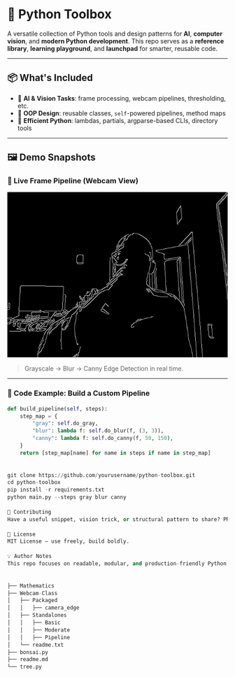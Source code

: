 # 🧰 Python Toolbox

A versatile collection of Python tools and design patterns for **AI**, **computer vision**, and **modern Python development**. This repo serves as a **reference library**, **learning playground**, and **launchpad** for smarter, reusable code.

---

## 📦 What's Included

- 🧠 **AI & Vision Tasks**: frame processing, webcam pipelines, thresholding, etc.
- 🧱 **OOP Design**: reusable classes, `self`-powered pipelines, method maps
- 🧪 **Efficient Python**: lambdas, partials, argparse-based CLIs, directory tools

---

## 🖼️ Demo Snapshots

### 🎥 Live Frame Pipeline (Webcam View)
![Webcam Processing Pipeline](images/demo_webcam_pipeline.png)

> Grayscale → Blur → Canny Edge Detection in real time.

---

### 🧱 Code Example: Build a Custom Pipeline
```python
def build_pipeline(self, steps):
    step_map = {
        "gray": self.do_gray,
        "blur": lambda f: self.do_blur(f, (3, 3)),
        "canny": lambda f: self.do_canny(f, 50, 150),
    }
    return [step_map[name] for name in steps if name in step_map]


git clone https://github.com/yourusername/python-toolbox.git
cd python-toolbox
pip install -r requirements.txt
python main.py --steps gray blur canny

🤝 Contributing
Have a useful snippet, vision trick, or structural pattern to share? PRs and issues are welcome.

📜 License
MIT License — use freely, build boldly.

💡 Author Notes
This repo focuses on readable, modular, and production-friendly Python for real-world computer vision pipelines. Designed to grow with you.


├── Mathematics
├── Webcam-Class
│   ├── Packaged
│   │   ├── camera_edge
│   ├── Standalones
│   │   ├── Basic
│   │   ├── Moderate
│   │   ├── Pipeline
│   └── readme.txt
├── bonsai.py
├── readme.md
└── tree.py